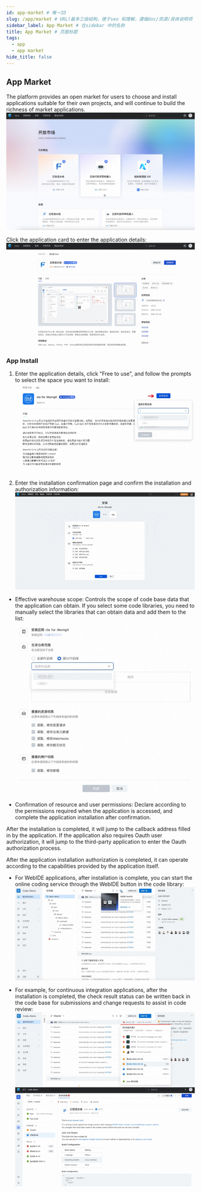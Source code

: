 ```yaml
---
id: app-market # 唯一ID
slug: /app/market # URL(最多三级结构，便于seo 和理解，遵循doc/资源/具体说明项 的原则)
sidebar_label: App Market # 在sidebar 中的名称
title: App Market # 页面标题
tags:
  - app
  - app market
hide_title: false
---
```


## App Market

The platform provides an open market for users to choose and install applications suitable for their own projects, and will continue to build the richness of market applications.
![](./img/07.jpg)

Click the application card to enter the application details:
![](./img/08.jpg)

### App Install

1. Enter the application details, click "Free to use", and follow the prompts to select the space you want to install:
![](./img/09.jpg)

2. Enter the installation confirmation page and confirm the installation and authorization information:
![](./img/10.jpg)

* Effective warehouse scope: Controls the scope of code base data that the application can obtain.
If you select some code libraries, you need to manually select the libraries that can obtain data and add them to the list:
![](./img/11.jpg)

* Confirmation of resource and user permissions: Declare according to the permissions required when the application is accessed, and complete the application installation after confirmation.

After the installation is completed, it will jump to the callback address filled in by the application. If the application also requires Oauth user authorization, it will jump to the third-party application to enter the Oauth authorization process.

After the application installation authorization is completed, it can operate according to the capabilities provided by the application itself.

* For WebIDE applications, after installation is complete, you can start the online coding service through the WebIDE button in the code library:
![](./img/12.jpg)

* For example, for continuous integration applications, after the installation is completed, the check result status can be written back in the code base for submissions and change requests to assist in code review:
![](./img/13.jpg)
![](./img/14.jpg)
